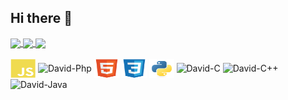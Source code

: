 ## Hi there 👋


<a href="https://github.com/davidsferreira02">
  <img height=200 align="center" src="https://github-readme-stats.vercel.app/api?username=davidsferreira02&show_icons=true&theme=dark" />
</a>
<a href="https://github.com/davidsferreira02">
  <img height=200 align="center" src="https://github-readme-stats.vercel.app/api/top-langs?username=davidsferreira02&show_icons=true&theme=dark&layout=compact&langs_count=8&card_width=320" />
  <a href="https://github.com/davidsferreira02">
  <img height=200 align="center" src="https://github-readme-streak-stats.herokuapp.com/?user=davidsferreira02&theme=dark&hide_border=true" />
</a>




<div style="display: inline_block"><br>
  <img align="center" alt="David-Js" height="30" width="40" src="https://raw.githubusercontent.com/devicons/devicon/master/icons/javascript/javascript-plain.svg">
  <img align="center" alt="David-Php" height="30" width="40" src="https://cdn.jsdelivr.net/gh/devicons/devicon@latest/icons/php/php-original.svg"">
  <img align="center" alt="David-HTML" height="30" width="40" src="https://raw.githubusercontent.com/devicons/devicon/master/icons/html5/html5-original.svg">
  <img align="center" alt="David-CSS" height="30" width="40" src="https://raw.githubusercontent.com/devicons/devicon/master/icons/css3/css3-original.svg">
  <img align="center" alt="David-Python" height="30" width="40" src="https://raw.githubusercontent.com/devicons/devicon/master/icons/python/python-original.svg">
  <img align="center" alt="David-C" height="30" width="40" src="https://cdn.jsdelivr.net/gh/devicons/devicon@latest/icons/c/c-original.svg">
  <img align="center" alt="David-C++" height="30" width="40" src="https://cdn.jsdelivr.net/gh/devicons/devicon@latest/icons/cplusplus/cplusplus-original.svg">
  <img align="center" alt="David-Java" height="30" width="40" src="https://cdn.jsdelivr.net/gh/devicons/devicon@latest/icons/java/java-original.svg">
</div>
